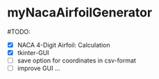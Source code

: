 # myNacaAirfoilGenerator

#TODO:
- [x] NACA 4-Digit Airfoil: Calculation
- [x] tkinter-GUI
- [ ] save option for coordinates in csv-format
- [ ] improve GUI ...

